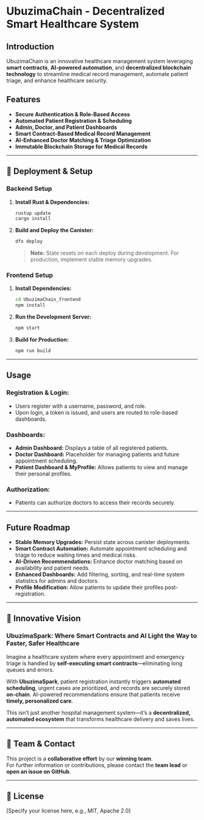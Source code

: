 # UbuzimaChain - Decentralized Smart Healthcare System

## Introduction
UbuzimaChain is an innovative healthcare management system leveraging **smart contracts**, **AI-powered automation**, and **decentralized blockchain technology** to streamline medical record management, automate patient triage, and enhance healthcare security.

## Features
- **Secure Authentication & Role-Based Access**
- **Automated Patient Registration & Scheduling**
- **Admin, Doctor, and Patient Dashboards**
- **Smart Contract-Based Medical Record Management**
- **AI-Enhanced Doctor Matching & Triage Optimization**
- **Immutable Blockchain Storage for Medical Records**

---

## 🚀 Deployment & Setup

### Backend Setup

1. **Install Rust & Dependencies:**
   ```bash
   rustup update
   cargo install
   ```
2. **Build and Deploy the Canister:**
   ```bash
   dfx deploy
   ```
   > **Note:** State resets on each deploy during development. For production, implement stable memory upgrades.

### Frontend Setup

1. **Install Dependencies:**
   ```bash
   cd UbuzimaChain_frontend
   npm install
   ```
2. **Run the Development Server:**
   ```bash
   npm start
   ```
3. **Build for Production:**
   ```bash
   npm run build
   ```

---

## Usage

### Registration & Login:
- Users register with a username, password, and role.
- Upon login, a token is issued, and users are routed to role-based dashboards.

### Dashboards:
- **Admin Dashboard:** Displays a table of all registered patients.
- **Doctor Dashboard:** Placeholder for managing patients and future appointment scheduling.
- **Patient Dashboard & MyProfile:** Allows patients to view and manage their personal profiles.

### Authorization:
- Patients can authorize doctors to access their records securely.

---

## Future Roadmap

- **Stable Memory Upgrades:** Persist state across canister deployments.
- **Smart Contract Automation:** Automate appointment scheduling and triage to reduce waiting times and medical risks.
- **AI-Driven Recommendations:** Enhance doctor matching based on availability and patient needs.
- **Enhanced Dashboards:** Add filtering, sorting, and real-time system statistics for admins and doctors.
- **Profile Modification:** Allow patients to update their profiles post-registration.

---

## 🌟 Innovative Vision

### **UbuzimaSpark: Where Smart Contracts and AI Light the Way to Faster, Safer Healthcare**

Imagine a healthcare system where every appointment and emergency triage is handled by **self-executing smart contracts**—eliminating long queues and errors.

With **UbuzimaSpark**, patient registration instantly triggers **automated scheduling**, urgent cases are prioritized, and records are securely stored **on-chain**. AI-powered recommendations ensure that patients receive **timely, personalized care**.

This isn’t just another hospital management system—it’s a **decentralized, automated ecosystem** that transforms healthcare delivery and saves lives.

---

## 📢 Team & Contact
This project is a **collaborative effort** by our **winning team**.  
For further information or contributions, please contact the **team lead** or **open an issue on GitHub**.

---

## 📜 License
[Specify your license here, e.g., MIT, Apache 2.0]

